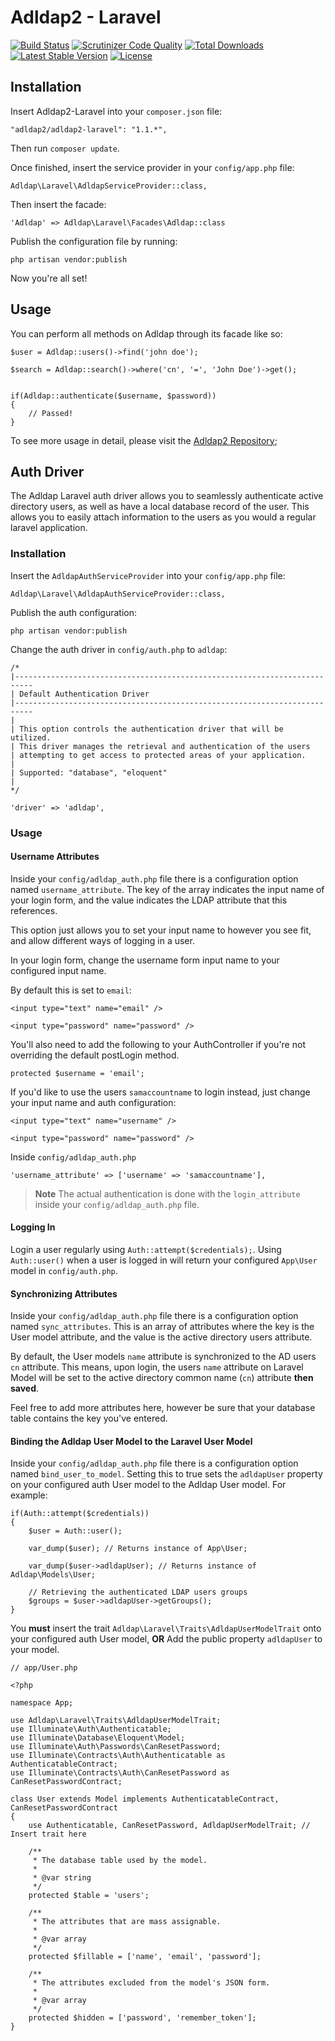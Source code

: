 # Adldap2 - Laravel

[![Build Status](https://img.shields.io/travis/Adldap2/Adldap2-laravel.svg?style=flat-square)](https://travis-ci.org/Adldap2/Adldap2-laravel)
[![Scrutinizer Code Quality](https://img.shields.io/scrutinizer/g/Adldap2/Adldap2-laravel/master.svg?style=flat-square)](https://scrutinizer-ci.com/g/Adldap2/Adldap2-laravel/?branch=master)
[![Total Downloads](https://img.shields.io/packagist/dt/adldap2/adldap2-laravel.svg?style=flat-square)](https://packagist.org/packages/adldap2/adldap2-laravel)
[![Latest Stable Version](https://img.shields.io/packagist/v/adldap2/adldap2-laravel.svg?style=flat-square)](https://packagist.org/packages/adldap2/adldap2-laravel)
[![License](https://img.shields.io/packagist/l/adldap2/adldap2-laravel.svg?style=flat-square)](https://packagist.org/packages/adldap2/adldap2-laravel)

## Installation

Insert Adldap2-Laravel into your `composer.json` file:

    "adldap2/adldap2-laravel": "1.1.*",

Then run `composer update`.

Once finished, insert the service provider in your `config/app.php` file:

    Adldap\Laravel\AdldapServiceProvider::class,
    
Then insert the facade:

    'Adldap' => Adldap\Laravel\Facades\Adldap::class

Publish the configuration file by running:

    php artisan vendor:publish

Now you're all set!

## Usage

You can perform all methods on Adldap through its facade like so:

    $user = Adldap::users()->find('john doe');
    
    $search = Adldap::search()->where('cn', '=', 'John Doe')->get();
    
    
    if(Adldap::authenticate($username, $password))
    {
        // Passed!
    }

To see more usage in detail, please visit the [Adldap2 Repository](http://github.com/Adldap2/Adldap2);


## Auth Driver

The Adldap Laravel auth driver allows you to seamlessly authenticate active directory users,
as well as have a local database record of the user. This allows you to easily attach information
to the users as you would a regular laravel application.

### Installation

Insert the `AdldapAuthServiceProvider` into your `config/app.php` file:

    Adldap\Laravel\AdldapAuthServiceProvider::class,
    
Publish the auth configuration:

    php artisan vendor:publish
    
Change the auth driver in `config/auth.php` to `adldap`:

    /*
    |--------------------------------------------------------------------------
    | Default Authentication Driver
    |--------------------------------------------------------------------------
    |
    | This option controls the authentication driver that will be utilized.
    | This driver manages the retrieval and authentication of the users
    | attempting to get access to protected areas of your application.
    |
    | Supported: "database", "eloquent"
    |
    */

    'driver' => 'adldap',

### Usage

#### Username Attributes

Inside your `config/adldap_auth.php` file there is a configuration option named `username_attribute`. The key of the
array indicates the input name of your login form, and the value indicates the LDAP attribute that this references.

This option just allows you to set your input name to however you see fit, and allow different ways of logging in a user.

In your login form, change the username form input name to your configured input name.

By default this is set to `email`:

    <input type="text" name="email" />
    
    <input type="password" name="password" />
    
You'll also need to add the following to your AuthController if you're not overriding the default postLogin method.

	protected $username = 'email';

If you'd like to use the users `samaccountname` to login instead, just change your input name and auth configuration:

    <input type="text" name="username" />
    
    <input type="password" name="password" />
    
Inside `config/adldap_auth.php`

    'username_attribute' => ['username' => 'samaccountname'],

> **Note** The actual authentication is done with the `login_attribute` inside your `config/adldap_auth.php` file.

#### Logging In

Login a user regularly using `Auth::attempt($credentials);`. Using `Auth::user()` when a user is logged in
will return your configured `App\User` model in `config/auth.php`.

#### Synchronizing Attributes

Inside your `config/adldap_auth.php` file there is a configuration option named `sync_attributes`. This is an array
of attributes where the key is the User model attribute, and the value is the active directory users attribute.

By default, the User models `name` attribute is synchronized to the AD users `cn` attribute. This means, upon login,
the users `name` attribute on Laravel Model will be set to the active directory common name (`cn`) attribute **then saved**.

Feel free to add more
attributes here, however be sure that your database table contains the key you've entered.

#### Binding the Adldap User Model to the Laravel User Model

Inside your `config/adldap_auth.php` file there is a configuration option named `bind_user_to_model`. Setting this to
true sets the `adldapUser` property on your configured auth User model to the Adldap User model. For example:
    
    if(Auth::attempt($credentials))
    {
        $user = Auth::user();
        
        var_dump($user); // Returns instance of App\User;
        
        var_dump($user->adldapUser); // Returns instance of Adldap\Models\User;
        
        // Retrieving the authenticated LDAP users groups
        $groups = $user->adldapUser->getGroups();
    }
    
You **must** insert the trait `Adldap\Laravel\Traits\AdldapUserModelTrait` onto your configured auth User model, **OR**
Add the public property `adldapUser` to your model.

    // app/User.php
    
    <?php
    
    namespace App;
    
    use Adldap\Laravel\Traits\AdldapUserModelTrait;
    use Illuminate\Auth\Authenticatable;
    use Illuminate\Database\Eloquent\Model;
    use Illuminate\Auth\Passwords\CanResetPassword;
    use Illuminate\Contracts\Auth\Authenticatable as AuthenticatableContract;
    use Illuminate\Contracts\Auth\CanResetPassword as CanResetPasswordContract;
    
    class User extends Model implements AuthenticatableContract, CanResetPasswordContract
    {
        use Authenticatable, CanResetPassword, AdldapUserModelTrait; // Insert trait here
    
        /**
         * The database table used by the model.
         *
         * @var string
         */
        protected $table = 'users';
    
        /**
         * The attributes that are mass assignable.
         *
         * @var array
         */
        protected $fillable = ['name', 'email', 'password'];
    
        /**
         * The attributes excluded from the model's JSON form.
         *
         * @var array
         */
        protected $hidden = ['password', 'remember_token'];
    }
